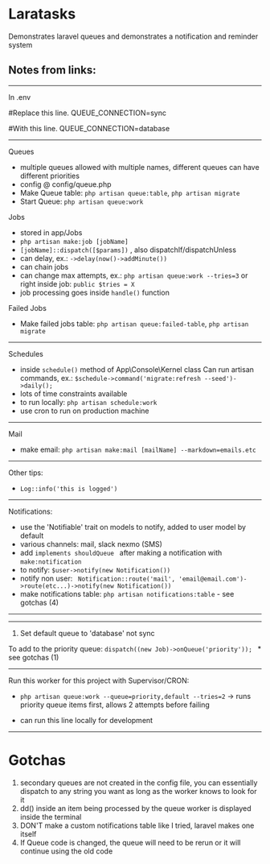 # Laratasks #

Demonstrates laravel queues and demonstrates a notification and reminder system


## Notes from links: ##

---

In .env 

#Replace this line.
QUEUE_CONNECTION=sync 

#With this line.
QUEUE_CONNECTION=database

---

Queues
- multiple queues allowed with multiple names, different queues can have different priorities
- config @ config/queue.php
- Make Queue table: ```php artisan queue:table```, ```php artisan migrate```
- Start Queue:  ```php artisan queue:work```

Jobs
- stored in app/Jobs
- ```php artisan make:job [jobName]```
- ```[jobName]::dispatch([$params])``` , also dispatchIf/dispatchUnless
- can delay, ex.: ```->delay(now()->addMinute())```
- can chain jobs
- can change max attempts, ex.: ```php artisan queue:work --tries=3``` or right inside job: ```public $tries = X```
- job processing goes inside ```handle()``` function

Failed Jobs
- Make failed jobs table: ```php artisan queue:failed-table```, ```php artisan migrate```
---
Schedules
- inside ```schedule()``` method of App\Console\Kernel class
Can run artisan commands, ex.: ```$schedule->command('migrate:refresh --seed')->daily();```
- lots of time constraints available
- to run locally: ```php artisan schedule:work```
- use cron to run on production machine
---
Mail
- make email: ```php artisan make:mail [mailName] --markdown=emails.etc```

---
Other tips:
- ```Log::info('this is logged')```

---

Notifications:
- use the 'Notifiable' trait on models to notify, added to user model by default
- various channels: mail, slack nexmo (SMS)
- add ```implements shouldQueue ``` after making a notification with ```make:notification```
- to notify: ``` $user->notify(new Notification()) ```
- notify non user: ``` Notification::route('mail', 'email@email.com')->route(etc...)->notify(new Notification())```
- make notifications table: ```php artisan notifications:table``` - see gotchas (4)

---
---

1. Set default queue to 'database' not sync

To add to the priority queue: ```dispatch((new Job)->onQueue('priority')); ``` * see gotchas (1)

---


Run this worker for this project with Supervisor/CRON:
-  ```php artisan queue:work --queue=priority,default --tries=2``` -> runs priority queue items first, allows 2 attempts before failing

- can run this line locally for development

---

# Gotchas #
1. secondary queues are not created in the config file, you can essentially dispatch to any string you want as long as the worker
knows to look for it
2. dd() inside an item being processed by the queue worker is displayed inside the terminal
3. DON'T make a custom notifications table like I tried, laravel makes one itself
4. If Queue code is changed, the queue will need to be rerun or it will continue using the old code

